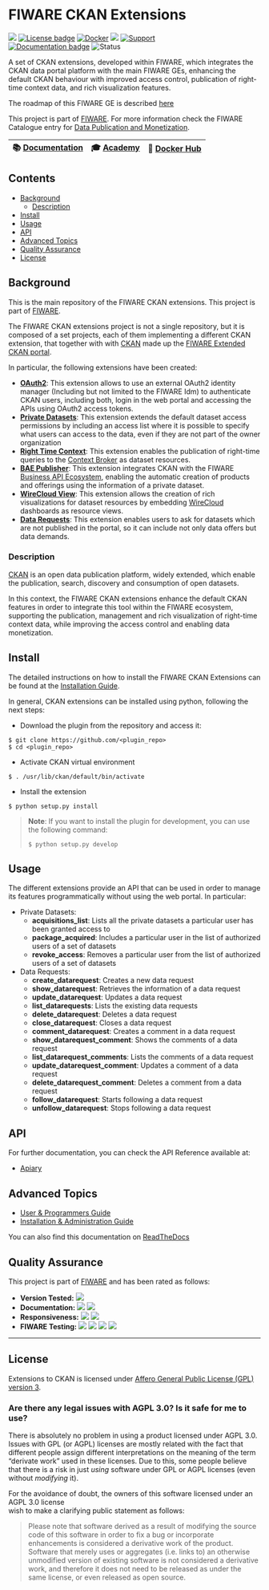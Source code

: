 # FIWARE CKAN Extensions

[![](https://nexus.lab.fiware.org/repository/raw/public/badges/chapters/data-publication.svg)](https://www.fiware.org/developers/catalogue/)
[![License badge](https://img.shields.io/github/license/conwetlab/FIWARE-CKAN-Extensions.svg)](https://opensource.org/licenses/AGPL-3.0)
[![Docker](https://img.shields.io/docker/pulls/fiware/ckan-extended.svg)](https://hub.docker.com/r/fiware/ckan-extended/)
[![](https://img.shields.io/badge/tag-fiware-orange.svg?logo=stackoverflow)](http://stackoverflow.com/questions/tagged/fiware)
[![Support](https://img.shields.io/badge/support-askbot-yellowgreen.svg)](https://ask.fiware.org)
<br>
[![Documentation badge](https://img.shields.io/readthedocs/fiware-ckan-extensions.svg)](https://fiware-ckan-extensions.rtfd.io)
![Status](https://nexus.lab.fiware.org/static/badges/statuses/ckan.svg)

A set of CKAN extensions, developed within FIWARE, which integrates the CKAN
data portal platform with the main FIWARE GEs, enhancing the default CKAN
behaviour with improved access control, publication of right-time context data,
and rich visualization features.

The roadmap of this FIWARE GE is described [here](https://github.com/conwetlab/FIWARE-CKAN-Extensions/blob/master/roadmap.md)

This project is part of [FIWARE](https://www.fiware.org/). For more information
check the FIWARE Catalogue entry for
[Data Publication and Monetization](https://github.com/Fiware/catalogue/tree/master/data-publication).

 | :books: [Documentation](https://fiware-ckan-extensions.rtfd.io/) |  :mortar_board: [Academy](https://fiware-academy.readthedocs.io/en/latest/data-publication/ckan) |  :whale: [Docker Hub](https://hub.docker.com/r/fiware/ckan-extended/) |
|---|---|---|

## Contents

-   [Background](#background)
    -   [Description](#description)
-   [Install](#install)
-   [Usage](#usage)
-   [API](#api)
-   [Advanced Topics](#advanced-topics)
-   [Quality Assurance](#quality-assurance)
-   [License](#license)

## Background

This is the main repository of the FIWARE CKAN extensions. This project is part
of [FIWARE](https://www.fiware.org).

The FIWARE CKAN extensions project is not a single repository, but it is
composed of a set projects, each of them implementing a different CKAN
extension, that together with with [CKAN](https://ckan.org/) made up the
[FIWARE Extended CKAN portal](https://catalogue.fiware.org/enablers/ckan).

In particular, the following extensions have been created:

-   **[OAuth2](https://github.com/conwetlab/ckanext-oauth2)**: This extension
    allows to use an external OAuth2 identity manager (Including but not limited
    to the FIWARE Idm) to authenticate CKAN users, including both, login in the
    web portal and accessing the APIs using OAuth2 access tokens.
-   **[Private Datasets](https://github.com/conwetlab/ckanext-privatedatasets)**:
    This extension extends the default dataset access permissions by including
    an access list where it is possible to specify what users can access to the
    data, even if they are not part of the owner organization
-   **[Right Time Context](https://github.com/conwetlab/ckanext-right_time_context)**:
    This extension enables the publication of right-time queries to the
    [Context Broker](https://catalogue.fiware.org/enablers/publishsubscribe-context-broker-orion-context-broker)
    as dataset resources.
-   **[BAE Publisher](https://github.com/FIWARE-TMForum/ckanext-baepublisher)**:
    This extension integrates CKAN with the FIWARE
    [Business API Ecosystem](https://catalogue.fiware.org/enablers/business-api-ecosystem-biz-ecosystem-ri),
    enabling the automatic creation of products and offerings using the
    information of a private dataset.
-   **[WireCloud View](https://github.com/conwetlab/ckanext-wirecloud_view)**:
    This extension allows the creation of rich visualizations for dataset
    resources by embedding
    [WireCloud](https://catalogue.fiware.org/enablers/application-mashup-wirecloud)
    dashboards as resource views.
-   **[Data Requests](https://github.com/conwetlab/ckanext-datarequests)**: This
    extension enables users to ask for datasets which are not published in the
    portal, so it can include not only data offers but data demands.

### Description

[CKAN](https://ckan.org/) is an open data publication platform, widely extended,
which enable the publication, search, discovery and consumption of open
datasets.

In this context, the FIWARE CKAN extensions enhance the default CKAN features in
order to integrate this tool within the FIWARE ecosystem, supporting the
publication, management and rich visualization of right-time context data, while
improving the access control and enabling data monetization.

## Install

The detailed instructions on how to install the FIWARE CKAN Extensions can be
found at the
[Installation Guide](http://fiware-ckan-extensions.readthedocs.io/en/latest/installation-administration-guide.html).

In general, CKAN extensions can be installed using python, following the next
steps:

-   Download the plugin from the repository and access it:

```console
$ git clone https://github.com/<plugin_repo>
$ cd <plugin_repo>
```

-   Activate CKAN virtual environment

```console
$ . /usr/lib/ckan/default/bin/activate
```

-   Install the extension

```console
$ python setup.py install
```

> **Note**: If you want to install the plugin for development, you can use the
> following command:
>
> ```console
> $ python setup.py develop
> ```

## Usage

The different extensions provide an API that can be used in order to manage its
features programmatically without using the web portal. In particular:

-   Private Datasets:
    -   **acquisitions_list**: Lists all the private datasets a particular user
        has been granted access to
    -   **package_acquired**: Includes a particular user in the list of
        authorized users of a set of datasets
    -   **revoke_access**: Removes a particular user from the list of authorized
        users of a set of datasets
-   Data Requests:
    -   **create_datarequest**: Creates a new data request
    -   **show_datarequest**: Retrieves the information of a data request
    -   **update_datarequest**: Updates a data request
    -   **list_datarequests**: Lists the existing data requests
    -   **delete_datarequest**: Deletes a data request
    -   **close_datarequest**: Closes a data request
    -   **comment_datarequest**: Creates a comment in a data request
    -   **show_datarequest_comment**: Shows the comments of a data request
    -   **list_datarequest_comments**: Lists the comments of a data request
    -   **update_datarequest_comment**: Updates a comment of a data request
    -   **delete_datarequest_comment**: Deletes a comment from a data request
    -   **follow_datarequest**: Starts following a data request
    -   **unfollow_datarequest**: Stops following a data request

## API

For further documentation, you can check the API Reference available at:

-   [Apiary](https://fiwareckanextensions.docs.apiary.io/#)

## Advanced Topics

-   [User & Programmers Guide](doc/user-programmer-guide.rst)
-   [Installation & Administration Guide](doc/installation-administration-guide.rst)

You can also find this documentation on
[ReadTheDocs](http://fiware-ckan-extensions.readthedocs.io/)

## Quality Assurance

This project is part of [FIWARE](https://fiware.org/) and has been rated as
follows:

-   **Version Tested:**
    ![ ](https://img.shields.io/badge/dynamic/json.svg?label=Version&url=https://fiware.github.io/catalogue/json/ckan.json&query=$.version&colorB=blue)
-   **Documentation:**
    ![ ](https://img.shields.io/badge/dynamic/json.svg?label=Completeness&url=https://fiware.github.io/catalogue/json/ckan.json&query=$.docCompleteness&colorB=blue)
    ![ ](https://img.shields.io/badge/dynamic/json.svg?label=Usability&url=https://fiware.github.io/catalogue/json/ckan.json&query=$.docSoundness&colorB=blue)
-   **Responsiveness:**
    ![ ](https://img.shields.io/badge/dynamic/json.svg?label=Time%20to%20Respond&url=https://fiware.github.io/catalogue/json/ckan.json&query=$.timeToCharge&colorB=blue)
    ![ ](https://img.shields.io/badge/dynamic/json.svg?label=Time%20to%20Fix&url=https://fiware.github.io/catalogue/json/ckan.json&query=$.timeToFix&colorB=blue)
-   **FIWARE Testing:**
    ![ ](https://img.shields.io/badge/dynamic/json.svg?label=Tests%20Passed&url=https://fiware.github.io/catalogue/json/ckan.json&query=$.failureRate&colorB=blue)
    ![ ](https://img.shields.io/badge/dynamic/json.svg?label=Scalability&url=https://fiware.github.io/catalogue/json/ckan.json&query=$.scalability&colorB=blue)
    ![ ](https://img.shields.io/badge/dynamic/json.svg?label=Performance&url=https://fiware.github.io/catalogue/json/ckan.json&query=$.performance&colorB=blue)
    ![ ](https://img.shields.io/badge/dynamic/json.svg?label=Stability&url=https://fiware.github.io/catalogue/json/ckan.json&query=$.stability&colorB=blue)

---

## License

Extensions to CKAN is licensed under [Affero General Public License (GPL)
version 3](./LICENSE).

### Are there any legal issues with AGPL 3.0? Is it safe for me to use?

There is absolutely no problem in using a product licensed under AGPL 3.0. Issues with GPL 
(or AGPL) licenses are mostly related with the fact that different people assign different 
interpretations on the meaning of the term “derivate work” used in these licenses. Due to this,
some people believe that there is a risk in just _using_ software under GPL or AGPL licenses
(even without _modifying_ it).

For the avoidance of doubt, the owners of this software licensed under an AGPL 3.0 license  
wish to make a clarifying public statement as follows:

> Please note that software derived as a result of modifying the source code of this
> software in order to fix a bug or incorporate enhancements is considered a derivative 
> work of the product. Software that merely uses or aggregates (i.e. links to) an otherwise 
> unmodified version of existing software is not considered a derivative work, and therefore
> it does not need to be released as under the same license, or even released as open source.
